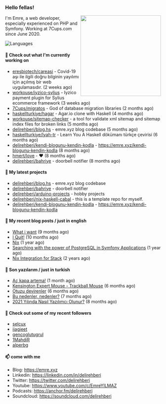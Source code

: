 <h3>Hello fellas!</h3>
 

<img align="right" src="https://media.giphy.com/media/ZE6HYckyroMWwSp11C/giphy-downsized.gif" width="260">

I'm Emre, a web developer, especially experienced on PHP and Symfony. Working at 7Cups.com since June 2020. 

![Languages](https://github-readme-stats.vercel.app/api/top-langs/?username=delirehberi&layout=compact)

#### 👷 Check out what I'm currently working on

- [eresbiotech/careasi](https://github.com/eresbiotech/careasi) - Covid-19 aşı ile ilgili doğru bilginin yayılımı için açılmış bir web uygulamasıdır. (2 weeks ago)
- [workouse/iyzico-sylius](https://github.com/workouse/iyzico-sylius) - Iyzico payment plugin for Sylius ecommerce framework (3 weeks ago)
- [7Cups/migratos](https://github.com/7Cups/migratos) - God of database migration libraries (2 months ago)
- [haskellturkiye/hagar](https://github.com/haskellturkiye/hagar) - Agar.io clone with Haskell (4 months ago)
- [workouse/sitemap-checker](https://github.com/workouse/sitemap-checker) - a tool for validate xml sitemap and sitemap index files for broken links (5 months ago)
- [delirehberi/blog.hs](https://github.com/delirehberi/blog.hs) - emre.xyz blog codebase  (5 months ago)
- [haskellturkiye/lyah-tr](https://github.com/haskellturkiye/lyah-tr) - Learn You A Haskell dökümanı türkçe çevirisi (6 months ago)
- [delirehberi/kendi-blogunu-kendin-kodla](https://github.com/delirehberi/kendi-blogunu-kendin-kodla) - https://emre.xyz/kendi-blogunu-kendin-kodla (8 months ago)
- [hmert/love](https://github.com/hmert/love) - :heart: (8 months ago)
- [delirehberi/bahriye](https://github.com/delirehberi/bahriye) - doorbell notifier (8 months ago)

#### 🌱 My latest projects

- [delirehberi/blog.hs](https://github.com/delirehberi/blog.hs) - emre.xyz blog codebase 
- [delirehberi/bahriye](https://github.com/delirehberi/bahriye) - doorbell notifier
- [delirehberi/arduino-projects](https://github.com/delirehberi/arduino-projects) - hobby projects
- [delirehberi/nix-haskell-cabal](https://github.com/delirehberi/nix-haskell-cabal) - this is a template repo for myself.
- [delirehberi/kendi-blogunu-kendin-kodla](https://github.com/delirehberi/kendi-blogunu-kendin-kodla) - https://emre.xyz/kendi-blogunu-kendin-kodla

#### 📜 My recent blog posts / just in english

- [What i want](https://emre.xyz/what-i-want) (9 months ago)
- [I Quit!](https://emre.xyz/i-quit) (10 months ago)
- [Nix](https://emre.xyz/nix) (1 year ago)
- [Searching with the power of PostgreSQL in Symfony Applications](https://emre.xyz/searching-with-the-power-of-postgresql-in-symfony-applications) (1 year ago)
- [Nix Integration for Stack](https://emre.xyz/nix-integration-for-stack) (2 years ago)

#### 📜 Son yazılarım / just in turkish

- [Aç kapa artema!](https://emre.xyz/ac-kapa-artema) (1 month ago)
- [Kensington Expert Mouse - Trackball Mouse](https://emre.xyz/kensington-expert-mouse-trackball-mouse) (6 months ago)
- [Otuzu devirenler](https://emre.xyz/otuzu-devirenler) (6 months ago)
- [Bu nedenler, nedenler?](https://emre.xyz/bu-nedenler-nedenler) (7 months ago)
- [2021 Yılında Nasıl Yazılımcı Olunur?](https://emre.xyz/2021-yilinda-nasil-yazilimci-olunur) (8 months ago)

#### 👯 Check out some of my recent followers

- [selcux](https://github.com/selcux)
- [ijagjeet](https://github.com/ijagjeet)
- [gencoglutugrul](https://github.com/gencoglutugrul)
- [1MahdiR](https://github.com/1MahdiR)
- [alperbg](https://github.com/alperbg)

#### 📫 come with me

- Blog: https://emre.xyz
- Linkedin: https://linkedin.com/in/delirehberi
- Twitter: https://twitter.com/delirehberi
- Youtube: https://www.youtube.com/c/EmreYILMAZ
- Podcasts: https://anchor.fm/delirehberi
- Soundcloud: https://soundcloud.com/delirehberi


